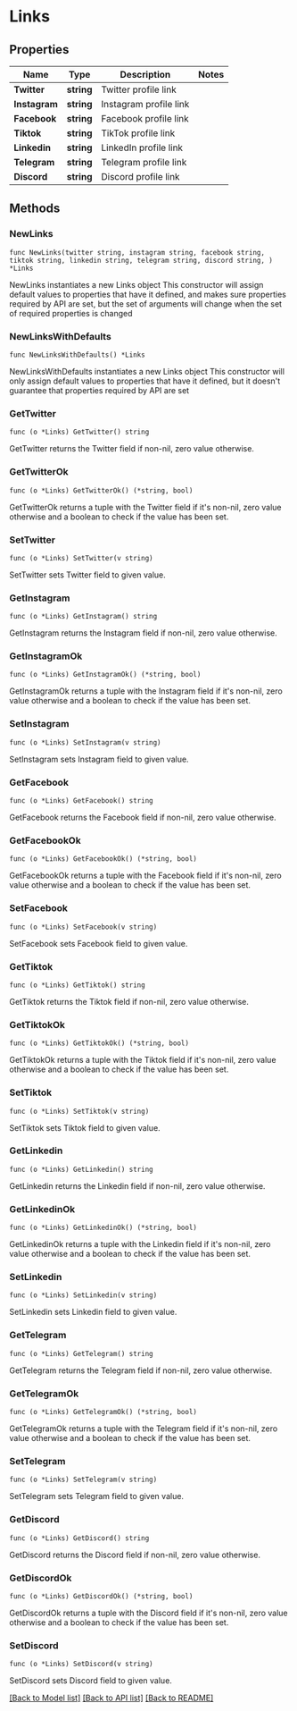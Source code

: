 # Links

## Properties

Name | Type | Description | Notes
------------ | ------------- | ------------- | -------------
**Twitter** | **string** | Twitter profile link | 
**Instagram** | **string** | Instagram profile link | 
**Facebook** | **string** | Facebook profile link | 
**Tiktok** | **string** | TikTok profile link | 
**Linkedin** | **string** | LinkedIn profile link | 
**Telegram** | **string** | Telegram profile link | 
**Discord** | **string** | Discord profile link | 

## Methods

### NewLinks

`func NewLinks(twitter string, instagram string, facebook string, tiktok string, linkedin string, telegram string, discord string, ) *Links`

NewLinks instantiates a new Links object
This constructor will assign default values to properties that have it defined,
and makes sure properties required by API are set, but the set of arguments
will change when the set of required properties is changed

### NewLinksWithDefaults

`func NewLinksWithDefaults() *Links`

NewLinksWithDefaults instantiates a new Links object
This constructor will only assign default values to properties that have it defined,
but it doesn't guarantee that properties required by API are set

### GetTwitter

`func (o *Links) GetTwitter() string`

GetTwitter returns the Twitter field if non-nil, zero value otherwise.

### GetTwitterOk

`func (o *Links) GetTwitterOk() (*string, bool)`

GetTwitterOk returns a tuple with the Twitter field if it's non-nil, zero value otherwise
and a boolean to check if the value has been set.

### SetTwitter

`func (o *Links) SetTwitter(v string)`

SetTwitter sets Twitter field to given value.


### GetInstagram

`func (o *Links) GetInstagram() string`

GetInstagram returns the Instagram field if non-nil, zero value otherwise.

### GetInstagramOk

`func (o *Links) GetInstagramOk() (*string, bool)`

GetInstagramOk returns a tuple with the Instagram field if it's non-nil, zero value otherwise
and a boolean to check if the value has been set.

### SetInstagram

`func (o *Links) SetInstagram(v string)`

SetInstagram sets Instagram field to given value.


### GetFacebook

`func (o *Links) GetFacebook() string`

GetFacebook returns the Facebook field if non-nil, zero value otherwise.

### GetFacebookOk

`func (o *Links) GetFacebookOk() (*string, bool)`

GetFacebookOk returns a tuple with the Facebook field if it's non-nil, zero value otherwise
and a boolean to check if the value has been set.

### SetFacebook

`func (o *Links) SetFacebook(v string)`

SetFacebook sets Facebook field to given value.


### GetTiktok

`func (o *Links) GetTiktok() string`

GetTiktok returns the Tiktok field if non-nil, zero value otherwise.

### GetTiktokOk

`func (o *Links) GetTiktokOk() (*string, bool)`

GetTiktokOk returns a tuple with the Tiktok field if it's non-nil, zero value otherwise
and a boolean to check if the value has been set.

### SetTiktok

`func (o *Links) SetTiktok(v string)`

SetTiktok sets Tiktok field to given value.


### GetLinkedin

`func (o *Links) GetLinkedin() string`

GetLinkedin returns the Linkedin field if non-nil, zero value otherwise.

### GetLinkedinOk

`func (o *Links) GetLinkedinOk() (*string, bool)`

GetLinkedinOk returns a tuple with the Linkedin field if it's non-nil, zero value otherwise
and a boolean to check if the value has been set.

### SetLinkedin

`func (o *Links) SetLinkedin(v string)`

SetLinkedin sets Linkedin field to given value.


### GetTelegram

`func (o *Links) GetTelegram() string`

GetTelegram returns the Telegram field if non-nil, zero value otherwise.

### GetTelegramOk

`func (o *Links) GetTelegramOk() (*string, bool)`

GetTelegramOk returns a tuple with the Telegram field if it's non-nil, zero value otherwise
and a boolean to check if the value has been set.

### SetTelegram

`func (o *Links) SetTelegram(v string)`

SetTelegram sets Telegram field to given value.


### GetDiscord

`func (o *Links) GetDiscord() string`

GetDiscord returns the Discord field if non-nil, zero value otherwise.

### GetDiscordOk

`func (o *Links) GetDiscordOk() (*string, bool)`

GetDiscordOk returns a tuple with the Discord field if it's non-nil, zero value otherwise
and a boolean to check if the value has been set.

### SetDiscord

`func (o *Links) SetDiscord(v string)`

SetDiscord sets Discord field to given value.



[[Back to Model list]](../README.md#documentation-for-models) [[Back to API list]](../README.md#documentation-for-api-endpoints) [[Back to README]](../README.md)


